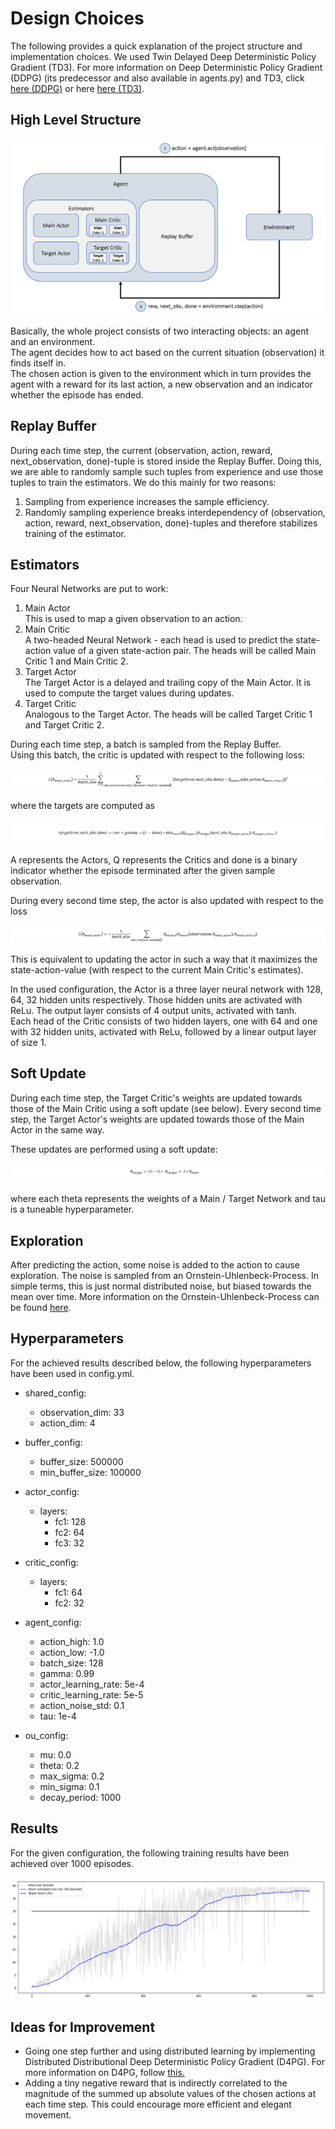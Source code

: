 # Design Choices
The following provides a quick explanation of the project structure and implementation choices.
We used Twin Delayed Deep Deterministic Policy Gradient (TD3). For more information on Deep Deterministic Policy 
Gradient (DDPG) (its predecessor and also available in agents.py) and TD3, click 
[here (DDPG)](https://towardsdatascience.com/deep-deterministic-policy-gradients-explained-2d94655a9b7b)
or here [here (TD3)](https://towardsdatascience.com/td3-learning-to-run-with-ai-40dfc512f93).

## High Level Structure
![High Level Structure](images/structure.PNG)

Basically, the whole project consists of two interacting objects: an agent and an environment.  
The agent decides how to act based on the current situation (observation) it finds itself in.  
The chosen action is given to the environment which in turn provides the agent with a reward for
its last action, a new observation and an indicator whether the episode has ended.

## Replay Buffer
During each time step, the current (observation, action, reward, next_observation, done)-tuple is 
stored inside the Replay Buffer. Doing this, we are able to randomly sample such tuples from experience
and use those tuples to train the estimators. We do this mainly for two reasons:
1. Sampling from experience increases the sample efficiency.
2. Randomly sampling experience breaks interdependency of (observation, action, reward, next_observation, done)-tuples
   and therefore stabilizes training of the estimator.
   
## Estimators

Four Neural Networks are put to work:
1. Main Actor  
   This is used to map a given observation to an action.
2. Main Critic  
   A two-headed Neural Network - each head is used to predict the state-action value of a given state-action pair.
   The heads will be called Main Critic 1 and Main Critic 2.
3. Target Actor  
   The Target Actor is a delayed and trailing copy of the Main Actor. It is used to compute the target values during
   updates.
4. Target Critic  
   Analogous to the Target Actor. The heads will be called Target Critic 1 and Target Critic 2.
   
During each time step, a batch is sampled from the Replay Buffer.  
Using this batch, the critic is updated with respect to the following loss:  
<br>
![critic loss](images/critic_loss.PNG)
<br>

where the targets are computed as  
<br>
![targets](images/target.PNG)
<br>

A represents the Actors, Q represents the Critics and done is a binary indicator whether the episode terminated
after the given sample observation.

During every second time step, the actor is also updated with respect to the loss  
<br>
![actor loss](images/actor_loss.PNG)
<br>

This is equivalent to updating the actor in such a way that it maximizes the state-action-value (with respect to the 
current Main Critic's estimates).

In the used configuration, the Actor is a three layer neural network with 128, 64, 32 hidden units respectively.
Those hidden units are activated with ReLu. The output layer consists of 4 output units, activated with tanh.  
Each head of the Critic consists of two hidden layers, one with 64 and one with 32 hidden units, activated with ReLu,
followed by a linear output layer of size 1.


## Soft Update

During each time step, the Target Critic's weights are updated towards those of the Main Critic using a soft update 
(see below). Every second time step, the Target Actor's weights are updated towards those of the Main Actor in the same 
way.  

These updates are performed using a soft update:
<br>

![soft update](images/soft_update.PNG)
<br>

where each theta represents the weights of a Main / Target Network and tau is a tuneable hyperparameter.

## Exploration

After predicting the action, some noise is added to the action to cause exploration.
The noise is sampled from an Ornstein-Uhlenbeck-Process. In simple terms, this is just normal distributed noise, 
but biased towards the mean over time. More information on the Ornstein-Uhlenbeck-Process can be found 
[here](https://en.wikipedia.org/wiki/Ornstein%E2%80%93Uhlenbeck_process).

## Hyperparameters

For the achieved results described below, the following hyperparameters have been used in config.yml.

- shared_config:  
   - observation_dim: 33  
   - action_dim: 4  
 
- buffer_config:  
   - buffer_size: 500000  
   - min_buffer_size: 100000  
 
- actor_config:
   - layers:  
      - fc1: 128  
      - fc2: 64  
      - fc3: 32 

- critic_config:
   - layers:
      - fc1: 64
      - fc2: 32

- agent_config:
   - action_high: 1.0  
   - action_low: -1.0  
   - batch_size: 128  
   - gamma: 0.99  
   - actor_learning_rate: 5e-4  
   - critic_learning_rate: 5e-5  
   - action_noise_std: 0.1  
  - tau: 1e-4  

- ou_config:
   - mu: 0.0
   - theta: 0.2
   - max_sigma: 0.2
   - min_sigma: 0.1
   - decay_period: 1000

## Results

For the given configuration, the following training results have been achieved over 1000 episodes.  
<br>
![results](images/results.PNG)
<br>  

## Ideas for Improvement
- Going one step further and using distributed learning by implementing Distributed Distributional Deep Deterministic
   Policy Gradient (D4PG). For more information on D4PG, follow [this.](https://arxiv.org/pdf/1804.08617.pdf)
- Adding a tiny negative reward that is indirectly correlated to the magnitude of the summed up absolute values of the 
   chosen actions at each time step. This could encourage more efficient and elegant movement.